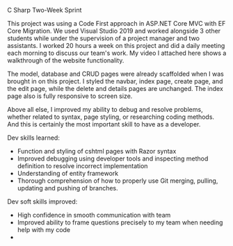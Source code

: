 C Sharp Two-Week Sprint

This project was using a Code First approach in ASP.NET Core MVC with EF Core Migration. We used Visual Studio 2019 and worked alongside 3 other students while under the supervision of a project manager and two assistants. I worked 20 hours a week on this project and did a daily meeting each morning to discuss our team's work. My video I attached here shows a walkthrough of the website functionality.

The model, database and CRUD pages were already scaffolded when I was brought in on this project. I styled the navbar, index page, create page, and the edit page, while the delete and details pages are unchanged. The index page also is fully responsive to screen size.



Above all else, I improved my ability to debug and resolve problems, whether related to syntax, page styling, or researching coding methods. And this is certainly the most important skill to have as a developer.




Dev skills learned:

- Function and styling of cshtml pages with Razor syntax
- Improved debugging using developer tools and inspecting method definition to resolve incorrect implementation
- Understanding of entity framework
- Thorough comprehension of how to properly use Git merging, pulling, updating and pushing of branches.



Dev soft skills improved:

- High confidence in smooth communication with team
- Improved ability to frame questions precisely to my team when needing help with my code
- 
